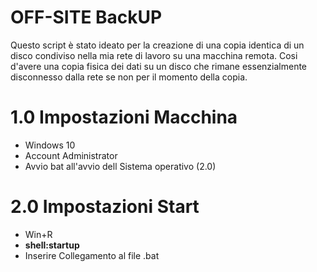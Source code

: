 # OFF-SITE BackUP
Questo script è stato ideato per la creazione di una copia identica di un disco condiviso nella mia rete di lavoro su una macchina remota.
Cosi d'avere una copia fisica dei dati su un disco che rimane essenzialmente disconnesso dalla rete se non per il momento della copia.

# 1.0 Impostazioni Macchina
- Windows 10
- Account Administrator
- Avvio bat all'avvio dell Sistema operativo (2.0)

# 2.0 Impostazioni Start
- Win+R
- <b>shell:startup</b>
- Inserire Collegamento al file .bat
